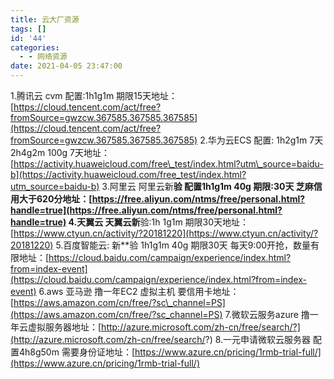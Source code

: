 ```yaml
---
title: 云大厂资源
tags: []
id: '44'
categories:
  - - 网络资源
date: 2021-04-05 23:47:00
---
```


1.腾讯云 cvm 配置:1h1g1m 期限15天地址：[https://cloud.tencent.com/act/free?fromSource=gwzcw.367585.367585.367585](https://cloud.tencent.com/act/free?fromSource=gwzcw.367585.367585.367585) 2.华为云ECS 配置: 1h2g1m 7天 2h4g2m 100g 7天地址：[https://activity.huaweicloud.com/free\_test/index.html?utm\_source=baidu-b](https://activity.huaweicloud.com/free_test/index.html?utm_source=baidu-b) 3.阿里云 阿里云新**验 配置1h1g1m 40g 期限:30天 芝麻信用大于620分地址：[https://free.aliyun.com/ntms/free/personal.html?handle=true](https://free.aliyun.com/ntms/free/personal.html?handle=true) 4.天翼云 天翼云新**验:1h 1g1m 期限30天地址：[https://www.ctyun.cn/activity/?20181220](https://www.ctyun.cn/activity/?20181220) 5.百度智能云: 新\*\*验 1h1g1m 40g 期限30天 每天9:00开抢，数量有限地址：[https://cloud.baidu.com/campaign/experience/index.html?from=index-event](https://cloud.baidu.com/campaign/experience/index.html?from=index-event) 6.aws 亚马逊 撸一年EC2 虚拟主机 要信用卡地址：[https://aws.amazon.com/cn/free/?sc\_channel=PS](https://aws.amazon.com/cn/free/?sc_channel=PS) 7.微软云服务azure 撸一年云虚拟服务器地址：[http://azure.microsoft.com/zh-cn/free/search/?](http://azure.microsoft.com/zh-cn/free/search/?) 8.一元申请微软云服务器 配置4h8g50m 需要身份证地址：[https://www.azure.cn/pricing/1rmb-trial-full/](https://www.azure.cn/pricing/1rmb-trial-full/)